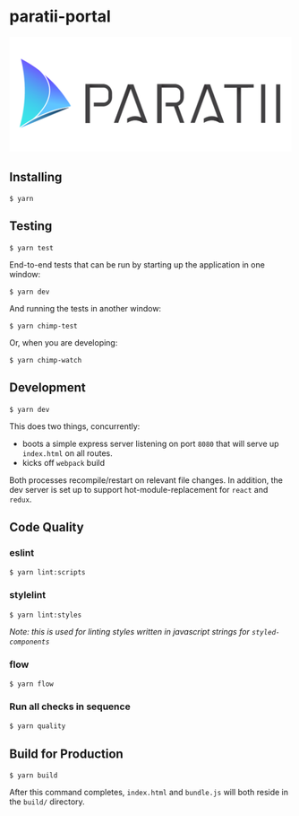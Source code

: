 # paratii-portal

![](./src/assets/img/paratii_logo.png)

## Installing

    $ yarn

## Testing

    $ yarn test

End-to-end tests that can be run by starting up the application in one window:

    $ yarn dev

And running the tests in another window:

    $ yarn chimp-test

Or, when you are developing:

    $ yarn chimp-watch


## Development

    $ yarn dev

This does two things, concurrently:

* boots a simple express server listening on port `8080` that will serve up `index.html` on all routes.
* kicks off `webpack` build

Both processes recompile/restart on relevant file changes. In addition, the dev server is set up to support hot-module-replacement for `react` and `redux`.

## Code Quality

### eslint

    $ yarn lint:scripts

### stylelint

    $ yarn lint:styles

_Note: this is used for linting styles written in javascript strings for `styled-components`_

### flow

    $ yarn flow


### Run all checks in sequence

    $ yarn quality

## Build for Production

    $ yarn build

After this command completes, `index.html` and `bundle.js` will both reside in the `build/` directory.
